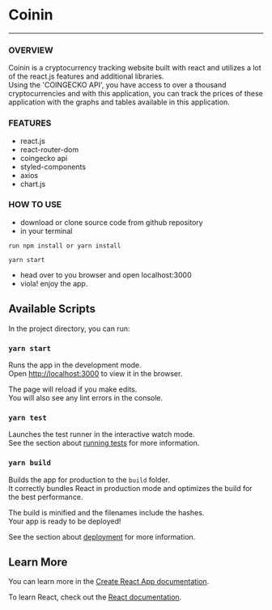 # Coinin

---

### OVERVIEW
Coinin is a cryptocurrency tracking website built with react and utilizes a lot of the react.js features and additional libraries.  
Using the 'COINGECKO API', you have access to over a thousand cryptocurrencies and with this application, you can track the prices 
of these application with the graphs and tables available in this application.

### FEATURES
- react.js
- react-router-dom
- coingecko api
- styled-components
- axios
- chart.js

### HOW TO USE

- download or clone source code from github repository
- in your terminal

```
run npm install or yarn install
```

```
yarn start
```

- head over to you browser and open localhost:3000
- viola! enjoy the app.


## Available Scripts

In the project directory, you can run:

### `yarn start`

Runs the app in the development mode.\
Open [http://localhost:3000](http://localhost:3000) to view it in the browser.

The page will reload if you make edits.\
You will also see any lint errors in the console.

### `yarn test`

Launches the test runner in the interactive watch mode.\
See the section about [running tests](https://facebook.github.io/create-react-app/docs/running-tests) for more information.

### `yarn build`

Builds the app for production to the `build` folder.\
It correctly bundles React in production mode and optimizes the build for the best performance.

The build is minified and the filenames include the hashes.\
Your app is ready to be deployed!

See the section about [deployment](https://facebook.github.io/create-react-app/docs/deployment) for more information.


## Learn More

You can learn more in the [Create React App documentation](https://facebook.github.io/create-react-app/docs/getting-started).

To learn React, check out the [React documentation](https://reactjs.org/).


